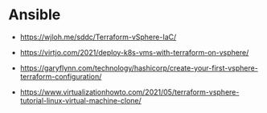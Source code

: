 # Ansible

- https://wjloh.me/sddc/Terraform-vSphere-IaC/

- https://virtjo.com/2021/deploy-k8s-vms-with-terraform-on-vsphere/


- https://garyflynn.com/technology/hashicorp/create-your-first-vsphere-terraform-configuration/


- https://www.virtualizationhowto.com/2021/05/terraform-vsphere-tutorial-linux-virtual-machine-clone/
